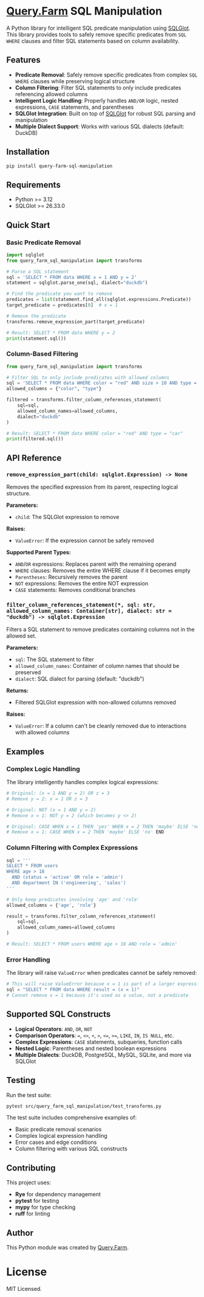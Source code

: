 # [Query.Farm](https://query.farm) SQL Manipulation

A Python library for intelligent SQL predicate manipulation using [SQLGlot](https://sqlglot.com/sqlglot.html). This library provides tools to safely remove specific predicates from `SQL WHERE` clauses and filter SQL statements based on column availability.

## Features

- **Predicate Removal**: Safely remove specific predicates from complex `SQL WHERE` clauses while preserving logical structure
- **Column Filtering**: Filter SQL statements to only include predicates referencing allowed columns
- **Intelligent Logic Handling**: Properly handles `AND/OR` logic, nested expressions, `CASE` statements, and parentheses
- **SQLGlot Integration**: Built on top of [SQLGlot](https://sqlglot.com/sqlglot.html) for robust SQL parsing and manipulation
- **Multiple Dialect Support**: Works with various SQL dialects (default: DuckDB)

## Installation

```bash
pip install query-farm-sql-manipulation
```

## Requirements

- Python >= 3.12
- SQLGlot >= 26.33.0

## Quick Start

### Basic Predicate Removal

```python
import sqlglot
from query_farm_sql_manipulation import transforms

# Parse a SQL statement
sql = 'SELECT * FROM data WHERE x = 1 AND y = 2'
statement = sqlglot.parse_one(sql, dialect="duckdb")

# Find the predicate you want to remove
predicates = list(statement.find_all(sqlglot.expressions.Predicate))
target_predicate = predicates[0]  # x = 1

# Remove the predicate
transforms.remove_expression_part(target_predicate)

# Result: SELECT * FROM data WHERE y = 2
print(statement.sql())
```

### Column-Based Filtering

```python
from query_farm_sql_manipulation import transforms

# Filter SQL to only include predicates with allowed columns
sql = 'SELECT * FROM data WHERE color = "red" AND size > 10 AND type = "car"'
allowed_columns = {"color", "type"}

filtered = transforms.filter_column_references_statement(
    sql=sql,
    allowed_column_names=allowed_columns,
    dialect="duckdb"
)

# Result: SELECT * FROM data WHERE color = "red" AND type = "car"
print(filtered.sql())
```

## API Reference

### `remove_expression_part(child: sqlglot.Expression) -> None`

Removes the specified expression from its parent, respecting logical structure.

**Parameters:**
- `child`: The SQLGlot expression to remove

**Raises:**
- `ValueError`: If the expression cannot be safely removed

**Supported Parent Types:**
- `AND`/`OR` expressions: Replaces parent with the remaining operand
- `WHERE` clauses: Removes the entire WHERE clause if it becomes empty
- `Parentheses`: Recursively removes the parent
- `NOT` expressions: Removes the entire NOT expression
- `CASE` statements: Removes conditional branches

### `filter_column_references_statement(*, sql: str, allowed_column_names: Container[str], dialect: str = "duckdb") -> sqlglot.Expression`

Filters a SQL statement to remove predicates containing columns not in the allowed set.

**Parameters:**
- `sql`: The SQL statement to filter
- `allowed_column_names`: Container of column names that should be preserved
- `dialect`: SQL dialect for parsing (default: "duckdb")

**Returns:**
- Filtered SQLGlot expression with non-allowed columns removed

**Raises:**
- `ValueError`: If a column can't be cleanly removed due to interactions with allowed columns

## Examples

### Complex Logic Handling

The library intelligently handles complex logical expressions:

```python
# Original: (x = 1 AND y = 2) OR z = 3
# Remove y = 2: x = 1 OR z = 3

# Original: NOT (x = 1 AND y = 2)
# Remove x = 1: NOT y = 2 (which becomes y <> 2)

# Original: CASE WHEN x = 1 THEN 'yes' WHEN x = 2 THEN 'maybe' ELSE 'no' END
# Remove x = 1: CASE WHEN x = 2 THEN 'maybe' ELSE 'no' END
```

### Column Filtering with Complex Expressions

```python
sql = '''
SELECT * FROM users
WHERE age > 18
  AND (status = 'active' OR role = 'admin')
  AND department IN ('engineering', 'sales')
'''

# Only keep predicates involving 'age' and 'role'
allowed_columns = {'age', 'role'}

result = transforms.filter_column_references_statement(
    sql=sql,
    allowed_column_names=allowed_columns
)

# Result: SELECT * FROM users WHERE age > 18 AND role = 'admin'
```

### Error Handling

The library will raise `ValueError` when predicates cannot be safely removed:

```python
# This will raise ValueError because x = 1 is part of a larger expression
sql = "SELECT * FROM data WHERE result = (x = 1)"
# Cannot remove x = 1 because it's used as a value, not a predicate
```

## Supported SQL Constructs

- **Logical Operators**: `AND`, `OR`, `NOT`
- **Comparison Operators**: `=`, `<>`, `<`, `>`, `<=`, `>=`, `LIKE`, `IN`, `IS NULL`, etc.
- **Complex Expressions**: `CASE` statements, subqueries, function calls
- **Nested Logic**: Parentheses and nested boolean expressions
- **Multiple Dialects**: DuckDB, PostgreSQL, MySQL, SQLite, and more via SQLGlot

## Testing

Run the test suite:

```bash
pytest src/query_farm_sql_manipulation/test_transforms.py
```

The test suite includes comprehensive examples of:
- Basic predicate removal scenarios
- Complex logical expression handling
- Error cases and edge conditions
- Column filtering with various SQL constructs

## Contributing

This project uses:
- **Rye** for dependency management
- **pytest** for testing
- **mypy** for type checking
- **ruff** for linting


## Author

This Python module was created by [Query.Farm](https://query.farm).

# License

MIT Licensed.

